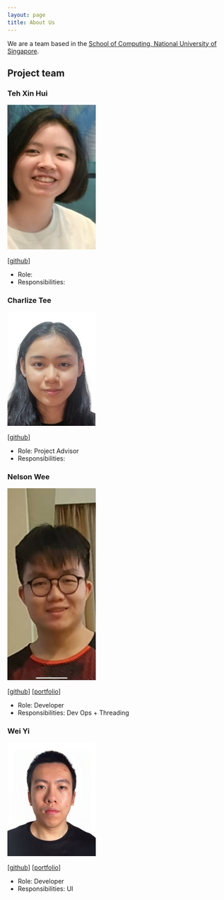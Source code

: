 ```yaml
---
layout: page
title: About Us
---
```


We are a team based in the [School of Computing, National University of Singapore](https://www.comp.nus.edu.sg).

## Project team


### Teh Xin Hui

<img src="images/greyhat262.png" width="200px">

[[github](https://github.com/greyhat262)]

* Role:
* Responsibilities: 

### Charlize Tee

<img src="images/charqxx.png" width="200px">

[[github](https://github.com/charqxx)]

* Role: Project Advisor
* Responsibilities:

### Nelson Wee

<img src="images/nelsonweena.png" width = "200px">

[[github](http://github.com/Nelsonweena)]
[[portfolio](team/johndoe.md)]

* Role: Developer
* Responsibilities: Dev Ops + Threading

### Wei Yi

<img src="images/eric9010.png" width="200px">

[[github](http://github.com/Eric9010)]
[[portfolio](team/johndoe.md)]

* Role: Developer
* Responsibilities: UI
